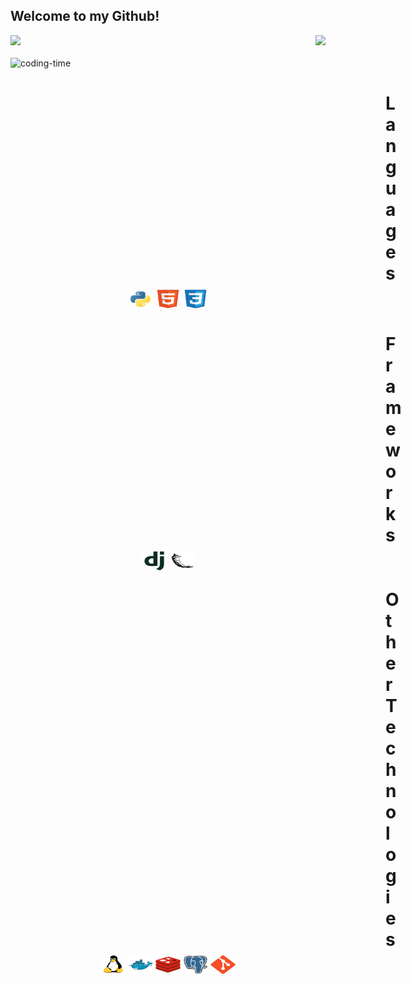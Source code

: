
## Welcome to my Github!

<div>
  <img height="160em" src="https://github-readme-stats.vercel.app/api?username=GabrielSousa02&show_icons=true&theme=dracula&include_all_commits=true&count_private=true"/>
  <img align="right" height="160em" src="https://github-readme-stats.vercel.app/api/top-langs/?username=GabrielSousa02&layout=compact&langs_count=16&theme=dracula"/>
</div>
<br>

<div  align="center"> 
  <img align="left" height="355" alt="coding-time" src="code.gif">
  <div style="display: inline_block"><br>
    <h1 style="margin-left: 600px; margin-right: 120px" align="center">Languages</h1>
    <div style="margin-top: -10px">
      <img align="center" height="30" width="40" alt="python-icon" src="https://raw.githubusercontent.com/devicons/devicon/master/icons/python/python-original.svg">
      <img align="center" height="30" width="40" alt="html-icon" src="https://raw.githubusercontent.com/devicons/devicon/master/icons/html5/html5-original.svg">
      <img align="center" height="30" width="40" alt="css-icon" src="https://raw.githubusercontent.com/devicons/devicon/master/icons/css3/css3-original.svg">
    </div>
    <h1 style="margin-left: 600px; margin-right: 120px; margin-top: 40px"align="center">Frameworks</h1>
    <div style="margin-top: -10px">
      <img align="center" height="30" width="40" alt="django-icon"  src="https://github.com/devicons/devicon/raw/master/icons/django/django-plain.svg">
      <img align="center" height="30" width="40" alt="flask-icon"  src="https://github.com/devicons/devicon/raw/master/icons/flask/flask-original.svg">
    </div>
    <h1 style="margin-left: 600px; margin-right: 120px; margin-top: 30px" align="center">Other Technologies</h1>
    <div style="margin-top: -10px">
      <img align="center" height="30" width="40" alt="linux-icon" src="https://github.com/devicons/devicon/raw/master/icons/linux/linux-original.svg">
      <img align="center" height="30" width="40" alt="docker-icon" src="https://github.com/devicons/devicon/raw/master/icons/docker/docker-original.svg">
      <img align="center" height="30" width="40" alt="vagrant-icon" src="https://github.com/devicons/devicon/blob/master/icons/redis/redis-original.svg">
      <img align="center" height="30" width="40" alt="firebase-icon" src="https://github.com/devicons/devicon/blob/master/icons/postgresql/postgresql-original.svg">
      <img align="center" height="30" width="40" alt="git-icon" src="https://github.com/devicons/devicon/raw/master/icons/git/git-original.svg">
    </div>
<div>
<br><br><br>
